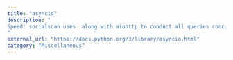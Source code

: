 ```yaml
---
title: "asyncio"
description: "
Speed: socialscan uses  along with aiohttp to conduct all queries concurrently, providing fast searches even with bulk queries involving hundreds of usernames and email addresses. On a test computer with average specs and Internet speed, 100 queries were executed in ~4 seconds.
"
external_url: "https://docs.python.org/3/library/asyncio.html"
category: "Miscellaneous"
---
```

